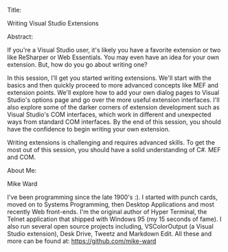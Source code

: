 Title:

Writing Visual Studio Extensions

Abstract:

If you're a Visual Studio user, it's likely you have a favorite
extension or two like ReSharper or Web Essentials. You may even have an
idea for your own extension. But, how do you go about writing one?

In this session, I'll get you started writing extensions. We'll start
with the basics and then quickly proceed to more advanced concepts like
MEF and extension points. We'll explore how to add your own dialog pages
to Visual Studio's options page and go over the more useful extension
interfaces. I'll also explore some of the darker corners of extension
development such as Visual Studio's COM interfaces, which work in
different and unexpected ways from standard COM interfaces. By the end
of this session, you should have the confidence to begin writing your
own extension.

Writing extensions is challenging and requires advanced skills. To get
the most out of this session, you should have a solid understanding of
C\#. MEF and COM.

About Me:

Mike Ward

I've been programming since the late 1900's :). I started with punch
cards, moved on to Systems Programming, then Desktop Applications and
most recently Web front-ends. I'm the original author of Hyper Terminal,
the Telnet application that shipped with Windows 95 (my 15 seconds of
fame). I also run several open source projects including, VSColorOutput
(a Visual Studio extension), Desk Drive, Tweetz and Markdown Edit. All
these and more can be found at: <https://github.com/mike-ward>
